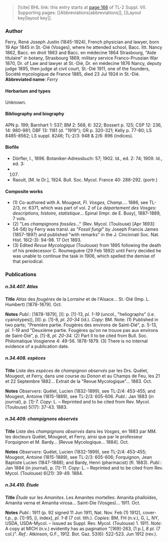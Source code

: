 > [!cite] BHL link: this entry starts at [page 166](https://www.biodiversitylibrary.org/page/33259670) of TL-2 Suppl. VII.
> Supporting pages: [[Abbreviations|abbreviations]], [[Layout key|layout key]].

### Author

Ferry, René Joseph Justin (1845-1924), French physician and lawyer, born 19 Apr 1845 in St.-Dié (Vosges), where he attended school, Bacc. litt. Nancy 1862, Bacc. en droit 1863 and Bacc. en médecine 1864 Strasbourg, "Aide titulaire" in botany, Strasbourg 1869, military service Franco-Prussian War 1870, Dr. of Law and lawyer at St.-Dié, Dr. en médecine 1876 Nancy, deputy judge 1895, then judge at civil court, St.-Dié 1911, one of the founders, Société mycologique de France 1885, died 23 Jul 1924 in St.-Dié. 
**Abbreviated name**: *Ferry*

#### Herbarium and types

Unknown.

#### Bibliography and biography

APN p. 199; Barnhart 1: 537; BM 2: 568, 6: 322; Bossert p. 125; CSP 12: 236, 14: 980-981; DBF 13: 1181 (d. "1919"); GR p. 320-321; Kelly p. 77-80; LS 8485-8562; LS suppl. 8246; TL-2/3: 948 & 2/6: 896 (indices).

#### Biofile

- Dörfler, I., 1896. Botaniker-Adressbuch: 57; 1902. Id., ed. 2: 74; 1909. Id., ed. 3:
- 107.
- Raoult, \[M. le Dr.\], 1924. Bull. Soc. Mycol. France 40: 288-292. (portr.)

#### Composite works

- (1) Co-authored with A. Mougeot, *Fl. Vosges, Champ.*... 1886, see TL-2/3, nr. 6371, which was part of vol. 2 of *Le département des Vosges: descriptions, histoire, statistique*... Epinal (Impr. de E. Busy), 1887-1889, 7 vols.
- (2) "Les *champignons fossiles*..." (Rev. Mycol. (Toulouse) \[Apr 1893\]: 54-56) by Ferry was transl. as "*Fossil fungi*" by Joseph Francis James (1857-1897) and published "with remarks" in the J. Cincinnati Soc. Nat. Hist. 16(2-3): 94-98. 17 Oct 1893.
- (3) Edited *Revue Mycologique* (Toulouse) from 1895 following the death of his predecessor C. Roumeguère (29 Feb 1892) until Ferry decided he was unable to continue the task in 1906, which spelled the demise of that periodical.

### Publications

##### n.34.407. Atlas

**Title**
*Atlas* des *fougères* de la *Lorraine* et de l'Alsace... St.-Dié (Imp. L. Humbert) \[1878-1879\]. Oct.

**Notes**
*Publ*.: \[1878-1879\], \[I\]: p. \[1\]-13, *pl. 1-19* (uncol., "heliographs" (i.e. cyanotypes)), \[II\]: p. \[1\]-8, *pl. 20-34* (id.). *Copy*: BM.
Note: (1) Published in two parts; "Première partie. Fougères des environs de Saint-Dié", p. 5-13, *pl. 1-19* and "Deuxième partie. Fougères qu'on ne trouve pas aux environs de Saint-Dié", p. \[1\]-8, *pl. 20-34.* (2) Part II to be cited from Bull. Soc. Philomatique Vosgienne 4: 49-56. 1878-1879. (3) There is no internal evidence of a publication date.

##### n.34.408. espèces

**Title**
Liste des *espèces* de *champignon observés* par les Drs. Quélet, Mougeot, et Ferry, dans une course *au Donon* et au Champs de Feu, les 21 et 22 Septembre 1882... Extrait de la "Revue Mycologìque"... 1883. Oct.

**Notes**
*Observers*: Quélet, Lucien (1832-1899), see TL-2/4: 453-455; and Mougeot, Antoine (1815-1889), see TL-2/3: 605-606.
*Publ*.: Jan 1883 (in journal), p. \[1\]-7. *Copy*: L. – Reprinted and to be cited from Rev. Mycol. (Toulouse) 5(17): 37-43. 1883.

##### n.34.409. champignons observés

**Title**
Liste des *champignons observés* dans les *Vosges*, en 1883 par MM. les docteurs Quélet, Mougeot, et Ferry, ainsi que par le professeur Forquignon et M. Bardy... \[Revue Mycologique... 1884\]. Oct.

**Notes**
*Observers*: Quélet, Lucien (1832-1899), see TL-2/4: 453-455; Mougeot, Antoine (1815-1889), see TL-2/3: 605-606; Forquignon, Jean Baptiste Lucien (1847-1888); and Bardy, Henri (pharmacist) (fl. 1883).
*Publ*.: Jan 1884 (in journal), p. \[1\]-11. *Copy*: L. – Reprinted and to be cited from Rev. Mycol. (Toulouse) 6(21): 39-49. 1884.

##### n.34.410. Étude

**Title**
*Étude* sur les *Amanites*. Les Amanites mortelles: Amanita phalloïdes, Amanita verna et Amanita virosa... Saint-Die (Vosges)... 1911. Oct.

**Notes**
*Publ*.: 1911 (p. 92 signed 11 Jun 1911, Nat. Nov. Feb (1) 1912), cover-t.p., p. \[1\]-95, \[i, index\], *pl. 1-8* (7 col. lith.). *Copies*: BM, FH (n.v.), G, L, NY, USDA, USDA-Mycol. – Issued as Suppl. Rev. Mycol. (Toulouse) 1. 1911.
*Note*: A copy at MICH (n.v.) evidently has as pagination "\[169\]-263, \[1 p.\], *8 pl*. (7 col.)".
*Ref*.: Atkinson, G.F., 1912. Bot. Gaz. 53(6): 522-523. Jun 1912 (rev.).

